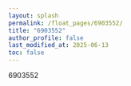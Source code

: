```yaml
---
layout: splash
permalink: /float_pages/6903552/
title: "6903552"
author_profile: false
last_modified_at: 2025-06-13
toc: false
---
```

 
6903552
